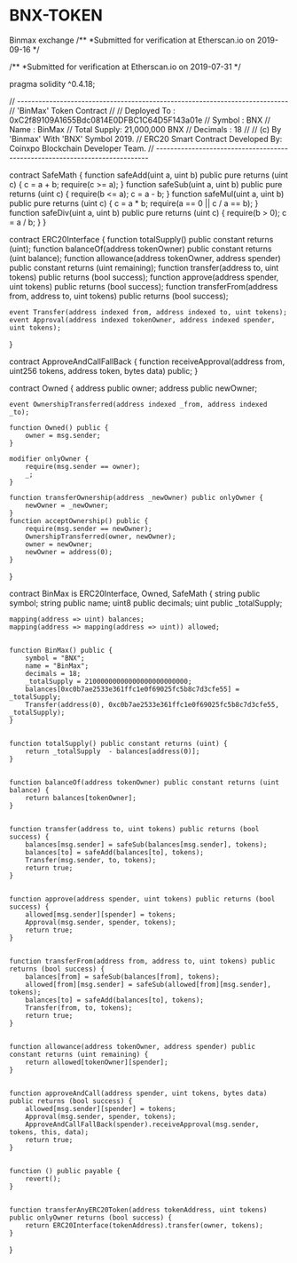 # BNX-TOKEN
Binmax exchange
/**
 *Submitted for verification at Etherscan.io on 2019-09-16
*/

/**
 *Submitted for verification at Etherscan.io on 2019-07-31
*/

pragma solidity ^0.4.18;

// ----------------------------------------------------------------------------
// 'BinMax' Token Contract
//
// Deployed To : 0xC2f89109A1655Bdc0814E0DFBC1C64D5F143a01e
// Symbol      : BNX
// Name        : BinMax
// Total Supply: 21,000,000 BNX
// Decimals    : 18
//
// (c) By 'Binmax' With 'BNX' Symbol 2019.
// ERC20 Smart Contract Developed By: Coinxpo Blockchain Developer Team.
// ----------------------------------------------------------------------------


contract SafeMath {
    function safeAdd(uint a, uint b) public pure returns (uint c) {
        c = a + b;
        require(c >= a);
    }
    function safeSub(uint a, uint b) public pure returns (uint c) {
        require(b <= a);
        c = a - b;
    }
    function safeMul(uint a, uint b) public pure returns (uint c) {
        c = a * b;
        require(a == 0 || c / a == b);
    }
    function safeDiv(uint a, uint b) public pure returns (uint c) {
        require(b > 0);
        c = a / b;
    }
}


contract ERC20Interface {
    function totalSupply() public constant returns (uint);
    function balanceOf(address tokenOwner) public constant returns (uint balance);
    function allowance(address tokenOwner, address spender) public constant returns (uint remaining);
    function transfer(address to, uint tokens) public returns (bool success);
    function approve(address spender, uint tokens) public returns (bool success);
    function transferFrom(address from, address to, uint tokens) public returns (bool success);

    event Transfer(address indexed from, address indexed to, uint tokens);
    event Approval(address indexed tokenOwner, address indexed spender, uint tokens);
}


contract ApproveAndCallFallBack {
    function receiveApproval(address from, uint256 tokens, address token, bytes data) public;
}


contract Owned {
    address public owner;
    address public newOwner;

    event OwnershipTransferred(address indexed _from, address indexed _to);

    function Owned() public {
        owner = msg.sender;
    }

    modifier onlyOwner {
        require(msg.sender == owner);
        _;
    }

    function transferOwnership(address _newOwner) public onlyOwner {
        newOwner = _newOwner;
    }
    function acceptOwnership() public {
        require(msg.sender == newOwner);
        OwnershipTransferred(owner, newOwner);
        owner = newOwner;
        newOwner = address(0);
    }
}


contract BinMax is ERC20Interface, Owned, SafeMath {
    string public symbol;
    string public  name;
    uint8 public decimals;
    uint public _totalSupply;

    mapping(address => uint) balances;
    mapping(address => mapping(address => uint)) allowed;


    function BinMax() public {
        symbol = "BNX";
        name = "BinMax";
        decimals = 18;
        _totalSupply = 21000000000000000000000000;
        balances[0xc0b7ae2533e361ffc1e0f69025fc5b8c7d3cfe55] = _totalSupply;
        Transfer(address(0), 0xc0b7ae2533e361ffc1e0f69025fc5b8c7d3cfe55, _totalSupply);
    }


    function totalSupply() public constant returns (uint) {
        return _totalSupply  - balances[address(0)];
    }


    function balanceOf(address tokenOwner) public constant returns (uint balance) {
        return balances[tokenOwner];
    }


    function transfer(address to, uint tokens) public returns (bool success) {
        balances[msg.sender] = safeSub(balances[msg.sender], tokens);
        balances[to] = safeAdd(balances[to], tokens);
        Transfer(msg.sender, to, tokens);
        return true;
    }


    function approve(address spender, uint tokens) public returns (bool success) {
        allowed[msg.sender][spender] = tokens;
        Approval(msg.sender, spender, tokens);
        return true;
    }


    function transferFrom(address from, address to, uint tokens) public returns (bool success) {
        balances[from] = safeSub(balances[from], tokens);
        allowed[from][msg.sender] = safeSub(allowed[from][msg.sender], tokens);
        balances[to] = safeAdd(balances[to], tokens);
        Transfer(from, to, tokens);
        return true;
    }


    function allowance(address tokenOwner, address spender) public constant returns (uint remaining) {
        return allowed[tokenOwner][spender];
    }


    function approveAndCall(address spender, uint tokens, bytes data) public returns (bool success) {
        allowed[msg.sender][spender] = tokens;
        Approval(msg.sender, spender, tokens);
        ApproveAndCallFallBack(spender).receiveApproval(msg.sender, tokens, this, data);
        return true;
    }


    function () public payable {
        revert();
    }


    function transferAnyERC20Token(address tokenAddress, uint tokens) public onlyOwner returns (bool success) {
        return ERC20Interface(tokenAddress).transfer(owner, tokens);
    }
}
